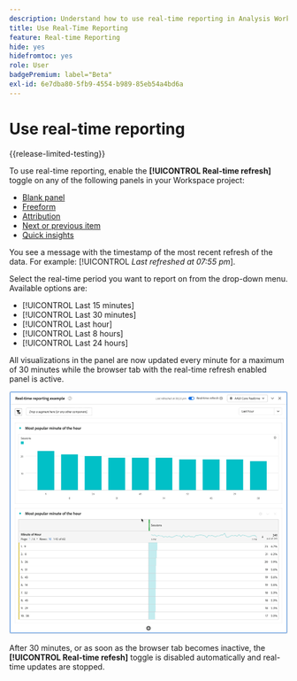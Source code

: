 ```yaml
---
description: Understand how to use real-time reporting in Analysis Workspace.
title: Use Real-Time Reporting
feature: Real-time Reporting
hide: yes
hidefromtoc: yes
role: User
badgePremium: label="Beta"
exl-id: 6e7dba80-5fb9-4554-b989-85eb54a4bd6a
---
```

# Use real-time reporting

{{release-limited-testing}}

To use real-time reporting, enable the **[!UICONTROL Real-time refresh]** toggle on any of the following panels in your Workspace project:



* [Blank panel](/help/analysis-workspace/c-panels/blank-panel.md)
* [Freeform](/help/analysis-workspace/c-panels/freeform-panel.md)
* [Attribution](/help/analysis-workspace/c-panels/attribution.md)
* [Next or previous item](/help/analysis-workspace/c-panels/next-previous.md)
* [Quick insights](/help/analysis-workspace/c-panels/quickinsight.md)

You see a message with the timestamp of the most recent refresh of the data. For example: [!UICONTROL  *Last refreshed at 07:55 pm*].

Select the real-time period you want to report on from the drop-down menu. Available options are:

* [!UICONTROL Last 15 minutes]
* [!UICONTROL Last 30 minutes]
* [!UICONTROL Last hour]
* [!UICONTROL Last 8 hours]
* [!UICONTROL Last 24 hours]

All visualizations in the panel are now updated every minute for a maximum of 30 minutes while the browser tab with the real-time refresh enabled panel is active.

![Real-time refresh](assets/real-time-refresh.gif)

After 30 minutes, or as soon as the browser tab becomes inactive, the **[!UICONTROL Real-time refesh]** toggle is disabled automatically and real-time updates are stopped.
